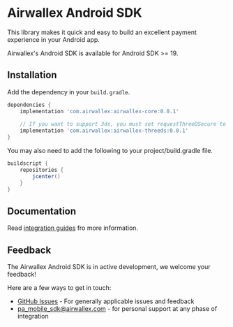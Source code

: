 # Airwallex Android SDK
This library makes it quick and easy to build an excellent payment experience in your Android app.

Airwallex's Android SDK is available for Android SDK >= 19.

## Installation
Add the dependency in your `build.gradle`.
```groovy
dependencies {
    implementation 'com.airwallex:airwallex-core:0.0.1'
    
    // If you want to support 3ds, you must set requestThreeDSecure to true and add the following dependencies
    implementation 'com.airwallex:airwallex-threeds:0.0.1'
}
```
You may also need to add the following to your project/build.gradle file.
```gradle
buildscript {
    repositories {
        jcenter()
    }
}
```

## Documentation
Read [integration guides](https://www.airwallex.com/docs/api) fro more information.

## Feedback
The Airwallex Android SDK is in active development, we welcome your feedback!

Here are a few ways to get in touch:

* [GitHub Issues](https://github.com/airwallex/airwallex-payment-android/issues) - For generally applicable issues and feedback
* [pa_mobile_sdk@airwallex.com](mailto:pa_mobile_sdk@airwallex.com) - for personal support at any phase of integration